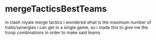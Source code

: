 # mergeTacticsBestTeams
in clash royale merge tactics i wondered what is the maximum number of traits/synergies i can get in a single game, so i made this to give me the troop combinations in order to make said teams
